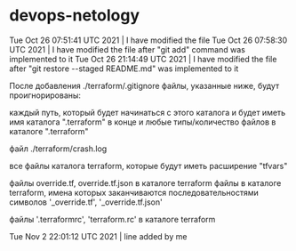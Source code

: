 # devops-netology
Tue Oct 26 07:51:41 UTC 2021 | I have modified the file
Tue Oct 26 07:58:30 UTC 2021 | I have modified the file after "git add" command was implemented to it
Tue Oct 26 21:14:49 UTC 2021 | I have modified the file after "git restore --staged README.md" was implemented to it

После добавления ./terraform/.gitignore файлы, указанные ниже, будут проигнорированы:

каждый путь, который будет начинаться с этого каталога и будет иметь
имя каталога ".terraform" в конце и любые типы/количество файлов в каталоге ".terraform"

файл ./terraform/crash.log

все файлы каталога terraform, которые будут иметь расширение "tfvars"

файлы override.tf, override.tf.json в каталоге terraform
файлы в каталоге terraform, имена которых заканчиваются последовательностями символов
'_override.tf', '_override.tf.json'

файлы '.terraformrc', 'terraform.rc' в каталоге terraform

Tue Nov  2 22:01:12 UTC 2021 | line added by me
